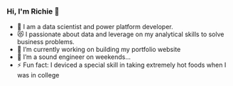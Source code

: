 ### Hi, I'm Richie 👋

- 🥅 I am a data scientist and power platform developer. 
- 😻 I passionate about data and leverage on my analytical skills to solve business problems.
- 🔭 I’m currently working on building my portfolio website
- 👯 I’m a sound engineer on weekends...
- ⚡ Fun fact: I deviced a special skill in taking extremely hot foods when I was in college 

